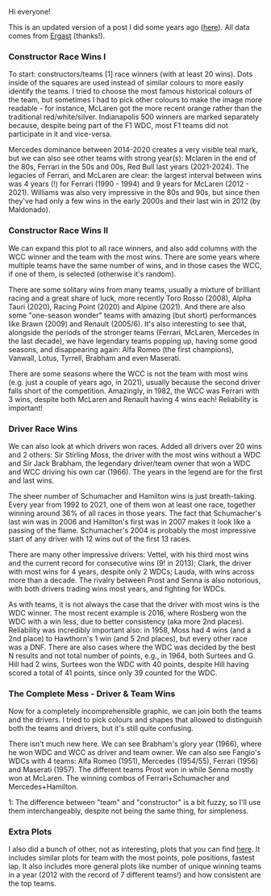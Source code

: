 Hi everyone!

This is an updated version of a post I did some years ago ([here](https://reddit.com/r/formula1/comments/gnce67/race_wins_colored_by_team_improved_version/)). All data comes from [Ergast](http://ergast.com/mrd/) (thanks!).

### Constructor Race Wins I

To start: constructors/teams [1] race winners (with at least 20 wins). Dots inside of the squares are used instead of similar colours to more easily identify the teams. I tried to choose the most famous historical colours of the team, but sometimes I had to pick other colours to make the image more readable - for instance, McLaren got the more recent orange rather than the traditional red/white/silver. Indianapolis 500 winners are marked separately because, despite being part of the F1 WDC, most F1 teams did not participate in it and vice-versa.

Mercedes dominance between 2014-2020 creates a very visible teal mark, but we can also see other teams with strong year(s): Mclaren in the end of the 80s, Ferrari in the 50s and 00s, Red Bull last years (2021-2024). The legacies of Ferrari, and McLaren are clear: the largest interval between wins was 4 years (!) for Ferrari (1990 - 1994) and 9 years for McLaren (2012 - 2021). Williams was also very impressive in the 80s and 90s, but since then they've had only a few wins in the early 2000s and their last win in 2012 (by Maldonado).

### Constructor Race Wins II

We can expand this plot to all race winners, and also add columns with the WCC winner and the team with the most wins. There are some years where multiple teams have the same number of wins, and in those cases the WCC, if one of them, is selected (otherwise it's random).

There are some solitary wins from many teams, usually a mixture of brilliant racing and a great share of luck, more recently Toro Rosso (2008), Alpha Tauri (2020), Racing Point (2020) and Alpine (2021). And there are also some "one-season wonder" teams with amazing (but short) performances like Brawn (2009) and Renault (2005/6). It's also interesting to see that, alongside the periods of the stronger teams (Ferrari, McLaren, Mercedes in the last decade), we have legendary teams popping up, having some good seasons, and disappearing again: Alfa Romeo (the first champions), Vanwall, Lotus, Tyrrell, Brabham and even Maserati.

There are some seasons where the WCC is not the team with most wins (e.g. just a couple of years ago, in 2021), usually because the second driver falls short of the competition. Amazingly, in 1982, the WCC was Ferrari with 3 wins, despite both McLaren and Renault having 4 wins each! Reliability is important!

### Driver Race Wins

We can also look at which drivers won races. Added all drivers over 20 wins and 2 others: Sir Stirling Moss, the driver with the most wins without a WDC and Sir Jack Brabham, the legendary driver/team owner that won a WDC and WCC driving his own car (1966). The years in the legend are for the first and last wins.

The sheer number of Schumacher and Hamilton wins is just breath-taking. Every year from 1992 to 2021, one of them won at least one race, together winning around 36% of all races in those years. The fact that Schumacher's last win was in 2006 and Hamilton's first was in 2007 makes it look like a passing of the flame. Schumacher's 2004 is probably the most impressive start of any driver with 12 wins out of the first 13 races.

There are many other impressive drivers: Vettel, with his third most wins and the current record for consecutive wins (9! in 2013); Clark, the driver with most wins for 4 years, despite only 2 WDCs; Lauda, with wins across more than a decade. The rivalry between Prost and Senna is also notorious, with both drivers trading wins most years, and fighting for WDCs.

As with teams, it is not always the case that the driver with most wins is the WDC winner. The most recent example is 2016, where Rosberg won the WDC with a win less, due to better consistency (aka more 2nd places). Reliability was incredibly important also: in 1958, Moss had 4 wins (and a 2nd place) to Hawthorn's 1 win (and 5 2nd places), but every other race was a DNF. There are also cases where the WDC was decided by the best N results and not total number of points, e.g., in 1964, both Surtees and G. Hill had 2 wins, Surtees won the WDC with 40 points, despite Hill having scored a total of 41 points, since only 39 counted for the WDC.

### The Complete Mess - Driver & Team Wins

Now for a completely incomprehensible graphic, we can join both the teams and the drivers. I tried to pick colours and shapes that allowed to distinguish both the teams and drivers, but it's still quite confusing.

There isn't much new here. We can see Brabham's glory year (1966), where he won WDC and WCC as driver and team owner. We can also see Fangio's WDCs with 4 teams: Alfa Romeo (1951), Mercedes (1954/55), Ferrari (1956) and Maserati (1957). The different teams Prost won in while Senna mostly won at McLaren. The winning combos of Ferrari+Schumacher and Mercedes+Hamilton.

1: The difference between "team" and "constructor" is a bit fuzzy, so I'll use them interchangeably, despite not being the same thing, for simpleness.

### Extra Plots

I also did a bunch of other, not as interesting, plots that you can find [here](https://imgur.com/a/X1iwA93). It includes similar plots for team with the most points, pole positions, fastest lap. It also includes more general plots like number of unique winning teams in a year (2012 with the record of 7 different teams!) and how consistent are the top teams.
